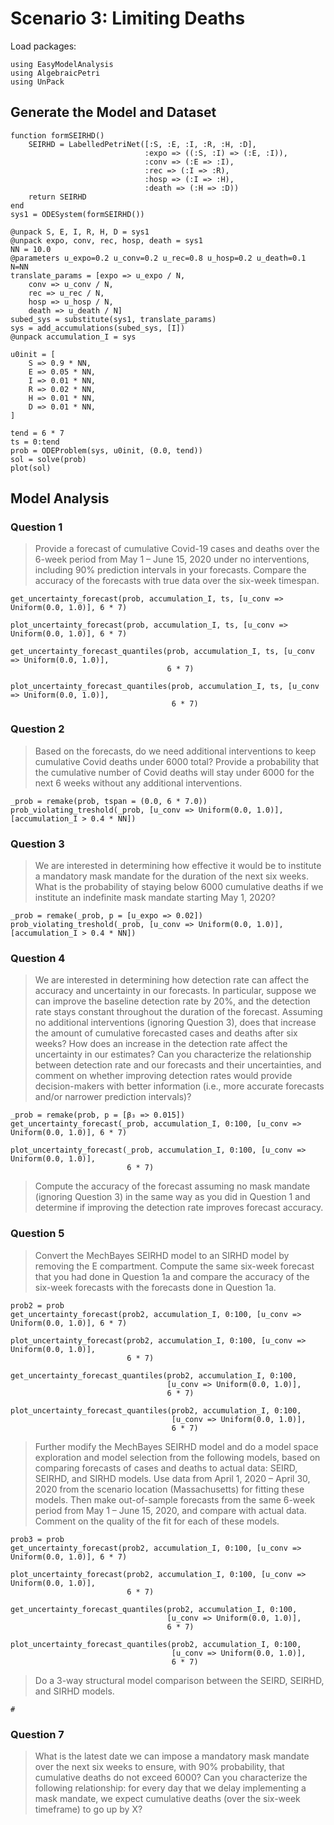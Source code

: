 # Scenario 3: Limiting Deaths

Load packages:

```@example scenario3
using EasyModelAnalysis
using AlgebraicPetri
using UnPack
```

## Generate the Model and Dataset

```@example scenario3
function formSEIRHD()
    SEIRHD = LabelledPetriNet([:S, :E, :I, :R, :H, :D],
                              :expo => ((:S, :I) => (:E, :I)),
                              :conv => (:E => :I),
                              :rec => (:I => :R),
                              :hosp => (:I => :H),
                              :death => (:H => :D))
    return SEIRHD
end
sys1 = ODESystem(formSEIRHD())

@unpack S, E, I, R, H, D = sys1
@unpack expo, conv, rec, hosp, death = sys1
NN = 10.0
@parameters u_expo=0.2 u_conv=0.2 u_rec=0.8 u_hosp=0.2 u_death=0.1 N=NN
translate_params = [expo => u_expo / N,
    conv => u_conv / N,
    rec => u_rec / N,
    hosp => u_hosp / N,
    death => u_death / N]
subed_sys = substitute(sys1, translate_params)
sys = add_accumulations(subed_sys, [I])
@unpack accumulation_I = sys
```

```@example scenario3
u0init = [
    S => 0.9 * NN,
    E => 0.05 * NN,
    I => 0.01 * NN,
    R => 0.02 * NN,
    H => 0.01 * NN,
    D => 0.01 * NN,
]

tend = 6 * 7
ts = 0:tend
prob = ODEProblem(sys, u0init, (0.0, tend))
sol = solve(prob)
plot(sol)
```

## Model Analysis

### Question 1

> Provide a forecast of cumulative Covid-19 cases and deaths over the 6-week period from May 1 – June 15, 2020 under no interventions, including 90% prediction intervals in your forecasts. Compare the accuracy of the forecasts with true data over the six-week timespan.

```@example scenario3
get_uncertainty_forecast(prob, accumulation_I, ts, [u_conv => Uniform(0.0, 1.0)], 6 * 7)
```

```@example scenario3
plot_uncertainty_forecast(prob, accumulation_I, ts, [u_conv => Uniform(0.0, 1.0)], 6 * 7)
```

```@example scenario3
get_uncertainty_forecast_quantiles(prob, accumulation_I, ts, [u_conv => Uniform(0.0, 1.0)],
                                   6 * 7)
```

```@example scenario3
plot_uncertainty_forecast_quantiles(prob, accumulation_I, ts, [u_conv => Uniform(0.0, 1.0)],
                                    6 * 7)
```

### Question 2

> Based on the forecasts, do we need additional interventions to keep cumulative Covid deaths under 6000 total? Provide a probability that the cumulative number of Covid deaths will stay under 6000 for the next 6 weeks without any additional interventions.

```@example scenario3
_prob = remake(prob, tspan = (0.0, 6 * 7.0))
prob_violating_treshold(_prob, [u_conv => Uniform(0.0, 1.0)], [accumulation_I > 0.4 * NN])
```

### Question 3

> We are interested in determining how effective it would be to institute a mandatory mask mandate for the duration of the next six weeks. What is the probability of staying below 6000 cumulative deaths if we institute an indefinite mask mandate starting May 1, 2020?

```@example scenario3
_prob = remake(_prob, p = [u_expo => 0.02])
prob_violating_treshold(_prob, [u_conv => Uniform(0.0, 1.0)], [accumulation_I > 0.4 * NN])
```

### Question 4

> We are interested in determining how detection rate can affect the accuracy and uncertainty in our forecasts. In particular, suppose we can improve the baseline detection rate by 20%, and the detection rate stays constant throughout the duration of the forecast. Assuming no additional interventions (ignoring Question 3), does that increase the amount of cumulative forecasted cases and deaths after six weeks? How does an increase in the detection rate affect the uncertainty in our estimates? Can you characterize the relationship between detection rate and our forecasts and their uncertainties, and comment on whether improving detection rates would provide decision-makers with better information (i.e., more accurate forecasts and/or narrower prediction intervals)?

```@example scenario3
_prob = remake(prob, p = [β₃ => 0.015])
get_uncertainty_forecast(_prob, accumulation_I, 0:100, [u_conv => Uniform(0.0, 1.0)], 6 * 7)
```

```@example scenario3
plot_uncertainty_forecast(_prob, accumulation_I, 0:100, [u_conv => Uniform(0.0, 1.0)],
                          6 * 7)
```

> Compute the accuracy of the forecast assuming no mask mandate (ignoring Question 3) in the same way as you did in Question 1 and determine if improving the detection rate improves forecast accuracy.

### Question 5

> Convert the MechBayes SEIRHD model to an SIRHD model by removing the E compartment. Compute the same six-week forecast that you had done in Question 1a and compare the accuracy of the six-week forecasts with the forecasts done in Question 1a.

```@example scenario3
prob2 = prob
get_uncertainty_forecast(prob2, accumulation_I, 0:100, [u_conv => Uniform(0.0, 1.0)], 6 * 7)
```

```@example scenario3
plot_uncertainty_forecast(prob2, accumulation_I, 0:100, [u_conv => Uniform(0.0, 1.0)],
                          6 * 7)
```

```@example scenario3
get_uncertainty_forecast_quantiles(prob2, accumulation_I, 0:100,
                                   [u_conv => Uniform(0.0, 1.0)],
                                   6 * 7)
```

```@example scenario3
plot_uncertainty_forecast_quantiles(prob2, accumulation_I, 0:100,
                                    [u_conv => Uniform(0.0, 1.0)],
                                    6 * 7)
```

> Further modify the MechBayes SEIRHD model and do a model space exploration and model selection from the following models, based on comparing forecasts of cases and deaths to actual data: SEIRD, SEIRHD, and SIRHD models. Use data from April 1, 2020 – April 30, 2020 from the scenario location (Massachusetts) for fitting these models.  Then make out-of-sample forecasts from the same 6-week period from May 1 – June 15, 2020, and compare with actual data. Comment on the quality of the fit for each of these models.

```@example scenario3
prob3 = prob
get_uncertainty_forecast(prob2, accumulation_I, 0:100, [u_conv => Uniform(0.0, 1.0)], 6 * 7)
```

```@example scenario3
plot_uncertainty_forecast(prob2, accumulation_I, 0:100, [u_conv => Uniform(0.0, 1.0)],
                          6 * 7)
```

```@example scenario3
get_uncertainty_forecast_quantiles(prob2, accumulation_I, 0:100,
                                   [u_conv => Uniform(0.0, 1.0)],
                                   6 * 7)
```

```@example scenario3
plot_uncertainty_forecast_quantiles(prob2, accumulation_I, 0:100,
                                    [u_conv => Uniform(0.0, 1.0)],
                                    6 * 7)
```

> Do a 3-way structural model comparison between the SEIRD, SEIRHD, and SIRHD models.

```@example scenario3
# 
```

### Question 7

> What is the latest date we can impose a mandatory mask mandate over the next six weeks to ensure, with 90% probability, that cumulative deaths do not exceed 6000? Can you characterize the following relationship: for every day that we delay implementing a mask mandate, we expect cumulative deaths (over the six-week timeframe) to go up by X?
